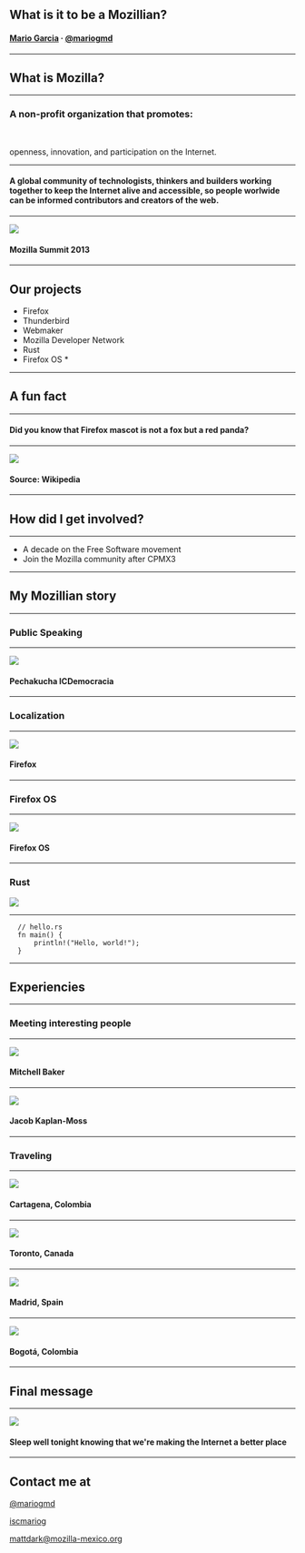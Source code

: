 ## What is it to be a Mozillian?

#### [Mario Garcia](http://mariog.xyz) · [@mariogmd](https://twitter.com/mariogmd)

---

## What is Mozilla?

***

### A non-profit organization that promotes:

<br>

<span class="fragment">openness</span><span class="fragment">, innovation</span><span class="fragment">, and participation on the Internet.</span>

<!-- .element: class="fragment" -->

***

#### A global community of technologists, thinkers and builders working together to keep the Internet alive and accessible, so people worlwide can be informed contributors and creators of the web.

***

![](img/summit.jpg)
#### Mozilla Summit 2013

---

## Our projects

- Firefox
- Thunderbird<!-- .element: class="fragment" -->
- Webmaker<!-- .element: class="fragment" -->
- Mozilla Developer Network<!-- .element: class="fragment" -->
- Rust<!-- .element: class="fragment" -->
- Firefox OS *<!-- .element: class="fragment" -->

---

## A fun fact

***

#### Did you know that Firefox mascot is not a fox but a red panda?

***

![](img/redpanda.JPG)
#### Source: Wikipedia

---

## How did I get involved?

***

- A decade on the Free Software movement
- Join the Mozilla community after CPMX3<!-- .element: class="fragment" -->

---

## My Mozillian story

***

### Public Speaking

***

![](img/pechakucha.jpg)
#### Pechakucha ICDemocracia

***

### Localization

***

![](img/firefox.jpg)
#### Firefox

***

### Firefox OS

***

![](img/launch-team.jpg)
#### Firefox OS

***

### Rust
![](img/rust.png)

***

```
  // hello.rs
  fn main() {
      println!("Hello, world!");
  }
```

---

## Experiencies

***

### Meeting interesting people

***

![](img/mitchell.jpg)
#### Mitchell Baker

***

![](img/django.jpg)
#### Jacob Kaplan-Moss

***

### Traveling

***

![](img/cartagena.JPG)
#### Cartagena, Colombia

***

![](img/toronto.jpg)
#### Toronto, Canada

***

![](img/madrid.jpg)
#### Madrid, Spain

***

![](img/bogota.jpg)
#### Bogotá, Colombia

---

## Final message

***
![](img/message.jpg)
#### Sleep well tonight knowing that we're making the Internet a better place

---

## Contact me at

[@mariogmd](https://twitter.com/mariogmd)

[iscmariog](https://fb.com/iscmariog)

mattdark@mozilla-mexico.org
